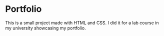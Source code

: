 # Portfolio

This is a small project made with HTML and CSS. I did it for a lab course in my university showcasing my portfolio.
